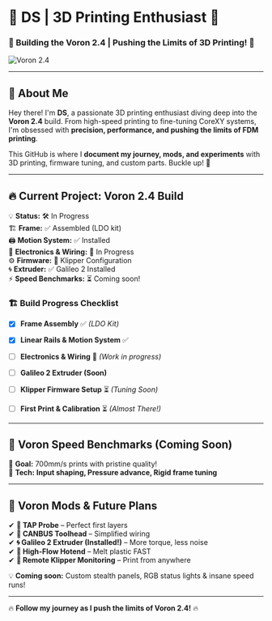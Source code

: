 # 🚀 DS | 3D Printing Enthusiast 🚀

### 🔧 Building the Voron 2.4 | Pushing the Limits of 3D Printing! 🎨

![Voron 2.4](https://vorondesign.com/images/voron2.4.jpg)

---

## 👋 About Me
Hey there! I'm **DS**, a passionate 3D printing enthusiast diving deep into the **Voron 2.4** build. From high-speed printing to fine-tuning CoreXY systems, I'm obsessed with **precision, performance, and pushing the limits of FDM printing**. 

This GitHub is where I **document my journey, mods, and experiments** with 3D printing, firmware tuning, and custom parts. Buckle up! 🚀

---

## 🔥 Current Project: Voron 2.4 Build
💡 **Status:** 🛠️ In Progress  
🏗 **Frame:** ✅ Assembled (LDO kit)  
🖨 **Motion System:** ✅ Installed  
🔬 **Electronics & Wiring:** 🔄 In Progress  
⚙ **Firmware:** 🔄 Klipper Configuration  
🌀 **Extruder:** ✅ Galileo 2 Installed  
⚡ **Speed Benchmarks:** ⏳ Coming soon!  

### 🏗 Build Progress Checklist
- [x] **Frame Assembly** ✅ *(LDO Kit)*
- [x] **Linear Rails & Motion System** ✅
- [ ] **Electronics & Wiring** 🔄 *(Work in progress)*
- [ ] **Galileo 2 Extruder (Soon)** 
- [ ] **Klipper Firmware Setup** ⏳ *(Tuning Soon)*
- [ ] **First Print & Calibration** ⏳ *(Almost There!)*



---

## 🚀 Voron Speed Benchmarks (Coming Soon)

🔹 **Goal:** 700mm/s prints with pristine quality!  
🔹 **Tech:** **Input shaping, Pressure advance, Rigid frame tuning**  

---

## 🔩 Voron Mods & Future Plans
✔ **🔄 TAP Probe** – Perfect first layers  
✔ **🔌 CANBUS Toolhead** – Simplified wiring  
✔ **🌀 Galileo 2 Extruder (Installed!)** – More torque, less noise  
✔ **🚀 High-Flow Hotend** – Melt plastic FAST  
✔ **📡 Remote Klipper Monitoring** – Print from anywhere  

💡 **Coming soon:** Custom stealth panels, RGB status lights & insane speed runs!


---

🔥 **Follow my journey as I push the limits of Voron 2.4!** 🔥  
